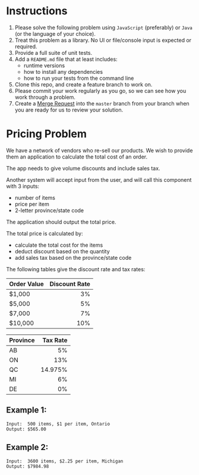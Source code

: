# Instructions

1. Please solve the following problem using `JavaScript` (preferably) or `Java` (or the language of your choice).
1. Treat this problem as a library. No UI or file/console input is expected or required.
1. Provide a full suite of unit tests.
1. Add a `README.md` file that at least includes:
    - runtime versions
    - how to install any dependencies
    - how to run your tests from the command line
1. Clone this repo, and create a feature branch to work on.
1. Please commit your work regularly as you go, so we can see how you work through a problem.
1. Create a [Merge Request](https://docs.gitlab.com/ee/gitlab-basics/add-merge-request.html) into the `master` branch from your branch when you are ready for us to review your solution.


# Pricing Problem

We have a network of vendors who re-sell our products. We wish to provide them an application to calculate the total cost of an order.

The app needs to give volume discounts and include sales tax.

Another system will accept input from the user, and will call this component with 3 inputs:

* number of items
* price per item
* 2-letter province/state code

The application should output the total price.

The total price is calculated by:

* calculate the total cost for the items
* deduct discount based on the quantity
* add sales tax based on the province/state code

The following tables give the discount rate and tax rates:

| Order Value | Discount Rate |
| ------------- |-------------:|
| $1,000        | 3% |
| $5,000        | 5% |
| $7,000        | 7% |
| $10,000       | 10% |

| Province | Tax Rate |
| ------------- |-------------:|
| AB | 5% |
| ON | 13% |
| QC | 14.975% |
| MI | 6% |
| DE | 0% |


## Example 1:

    Input:  500 items, $1 per item, Ontario
    Output: $565.00

## Example 2:

    Input:  3600 items, $2.25 per item, Michigan
    Output: $7984.98
